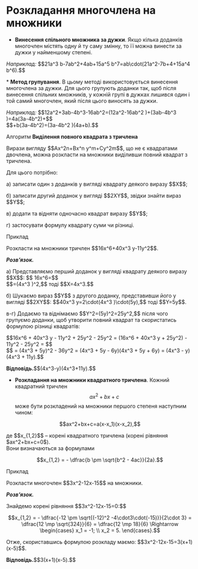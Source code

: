 # Розкладання многочлена на множники

* <b>Винесення спільного множника за дужки</b>. Якщо кілька доданків многочлен містять одну й ту саму змінну, то її можна винести за дужки у найменшому степені.<br>
<p><i>Наприклад:</i> $$21a^3 b-7ab^2+4ab+15a^5 b^7=ab\cdot(21a^2-7b+4+15a^4 b^6).$$</p>
* <b>Метод групування</b>. В цьому методі використовується винесення многочлена за дужки. Для цього групують доданки так, щоб після винесення спільних множників, у кожній групі в дужках лишився один і той самий многочлен, який після цього виносять за дужки.<br>
<p><i>Наприклад:</i> $$12a^2+3ab-4b^3-16ab^2=(12a^2-16ab^2 )+(3ab-4b^3 )=4a(3a-4b^2)+$$<br>$$+b(3a-4b^2)=(3a-4b^2 )(4a+b).$$</p>

<div class="space">
</div>

<div class="space">
<div class="alg-wrap">
<span class="alg">Алгоритм</span> <b>Видiлення повного квадрата з тричлена</b>
<div class="alg-text">
<p>Вирази вигляду $$Ax^2n+Bx^n y^m+Cy^2m$$, що не є квадратами двочлена, можна розкласти на множники виділивши повний квадрат з тричлена.</p>
<p>Для цього потрібно:</p>
<p>а) записати один з доданків у вигляді квадрату деякого виразу $$X$$;</p>
<p>б) записати другий доданок у вигляді $$2XY$$, звідки знайти вираз $$Y$$;</p>
<p>в) додати та відняти одночасно квадрат виразу $$Y$$;</p>
<p>г) застосувати формулу квадрату суми чи різниці.</p>
</div>
</div>
</div>

<div class="space">
<div class="task-wrap">
<span class="task">Приклад</span>
<div class="task-text">
<p>Розкласти на множники тричлен $$16x^6+40x^3 y-11y^2$$.</p>
<p><b><i>Розв’язок.</i></b></p>
<p>а) Представляємо перший доданок у вигляді квадрату деякого виразу $$X$$: $$ 16x^6=$$<br>$$=(4x^3 )^2,$$ тоді $$X=4x^3.$$</p>
<p>б) Шукаємо вираз $$Y$$ з другого доданку, представивши його у вигляді $$2XY$$: $$40x^3 y=2\cdot(4x^3 )\cdot(5y),$$ тоді $$Y=5y$$.</p>
<p>в-г) Додаємо та віднімаємо $$Y^2=(5y)^2=25y^2,$$ після чого групуємо доданки, щоб утворити повний квадрат та скористатись формулою різниці квадратів:</p>
<p>$$16x^6 + 40x^3 y - 11y^2 + 25y^2 - 25y^2 = (16x^6 + 40x^3 y + 25y^2) - 11y^2 - 25y^2 = $$<br>$$ = (4x^3 + 5y)^2 - 36y^2 = (4x^3 + 5y - 6y)(4x^3 + 5y + 6y) = (4x^3 - y)(4x^3 + 11y).$$</p>
<p><b>Вiдповiдь.</b>$$(4x^3-y)(4x^3+11y).$$</p>
</div>
</div>
</div>

* <b>Розкладання на множники квадратного тричлена</b>. Кожний квадратний тричлен $$ax^2+bx+c$$ може бути розкладений на множники першого степеня наступним чином:<br>
<p align="center">$$ax^2+bx+c=a(x-x_1)(x-x_2),$$</p>
де $$x_{1,2}$$ – корені квадратного тричлена (корені рівняння  $ax^2+bx+c=0$).<br>
Вони визначаються за формулами<br>
<p align="center">$$x_{1,2} = - \dfrac{b \pm \sqrt{b^2 - 4ac}}{2a}.$$</p>

<div class="space">
</div>

<div class="task-wrap">
<span class="task">Приклад</span>
<div class="task-text">
<p>Розкласти многочлен $$3x^2-12x-15$$ на множники.</p>
<p><b><i>Розв’язок.</i></b></p>
<p>Знайдемо корені рівняння $$3x^2-12x-15=0:$$</p>
<p align="center">$$x_{1,2} = - \dfrac{-12 \pm \sqrt{(-12)^2 -4\cdot3\cdot(-15)}}{2\cdot 3} = \dfrac{12 \mp \sqrt{324}}{6} = \dfrac{12 \mp 18}{6} \Rightarrow \begin{cases} x_1 = -1; \\ x_2 = 5. \end{cases}.$$</p>
<p>Отже, скориставшись формулою розкладу маємо: $$3x^2-12x-15=3(x+1)(x-5)$$.</p>
<p><b>Вiдповiдь.</b>$$3(x+1)(x-5).$$</p>
</div>
</div>
